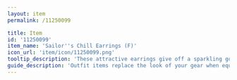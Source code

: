 ```yaml
---
layout: item
permalink: /11250099

title: Item
id: '11250099'
item_name: 'Sailor''s Chill Earrings (F)'
icon_url: 'item/icon/11250099.png'
tooltip_description: 'These attractive earrings give off a sparkling golden light.'
guide_description: 'Outfit items replace the look of your gear when equipped.'
---
```

